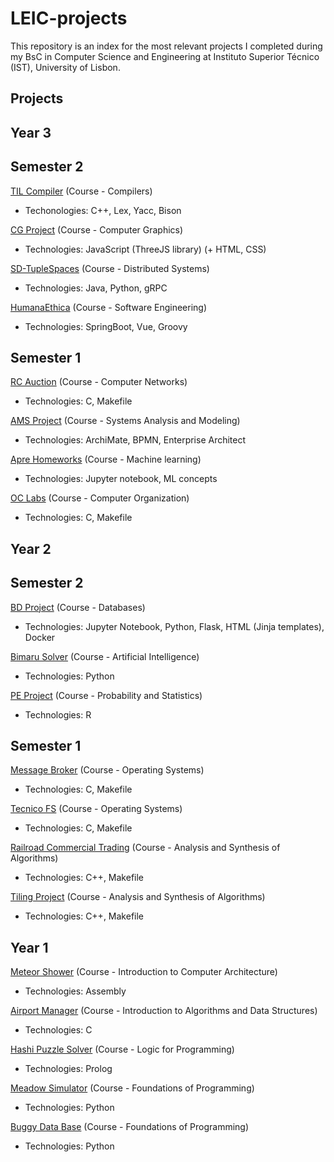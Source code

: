 # LEIC-projects
This repository is an index for the most relevant projects I completed during my BsC in Computer Science and Engineering at Instituto Superior Técnico (IST), University of Lisbon.

## Projects

## Year 3
## Semester 2
[TIL Compiler](https://github.com/pedro-curto/TIL-Compiler) (Course - Compilers)
- Techonologies: C++, Lex, Yacc, Bison

[CG Project](https://github.com/pedro-curto/CG-Project) (Course - Computer Graphics)
- Technologies: JavaScript (ThreeJS library) (+ HTML, CSS)

[SD-TupleSpaces](https://github.com/pedro-curto/SD-TupleSpaces) (Course - Distributed Systems)
- Technologies: Java, Python, gRPC

[HumanaEthica](https://github.com/pedro-curto/HumanaEthica) (Course - Software Engineering)
- Technologies: SpringBoot, Vue, Groovy

## Semester 1

[RC Auction](https://github.com/pedro-curto/Auction-Simulator) (Course - Computer Networks)
- Technologies: C, Makefile

[AMS Project](https://github.com/pedro-curto/AMS-Project) (Course - Systems Analysis and Modeling)
- Technologies: ArchiMate, BPMN, Enterprise Architect

[Apre Homeworks](https://github.com/pedro-curto/Apre-HWs) (Course - Machine learning)
- Technologies: Jupyter notebook, ML concepts

[OC Labs](https://github.com/pedro-curto/OC-Labs) (Course - Computer Organization)
- Technologies: C, Makefile

## Year 2
## Semester 2
[BD Project](https://github.com/pedro-curto/BD-Project) (Course - Databases)
- Technologies: Jupyter Notebook, Python, Flask, HTML (Jinja templates), Docker

[Bimaru Solver](https://github.com/pedro-curto/Bimaru-Solver) (Course - Artificial Intelligence)
- Technologies: Python

[PE Project](https://github.com/pedro-curto/PE-Project) (Course - Probability and Statistics)
- Technologies: R

## Semester 1
[Message Broker](https://github.com/pedro-curto/Message-Broker) (Course - Operating Systems)
- Technologies: C, Makefile

[Tecnico FS](https://github.com/pedro-curto/Tecnico-FS) (Course - Operating Systems)
- Technologies: C, Makefile

[Railroad Commercial Trading](https://github.com/pedro-curto/Railroad-Commercial-Trading) (Course - Analysis and Synthesis of Algorithms)
- Technologies: C++, Makefile

[Tiling Project](https://github.com/pedro-curto/Tiling-Project) (Course - Analysis and Synthesis of Algorithms)
- Technologies: C++, Makefile

## Year 1

[Meteor Shower](https://github.com/pedro-curto/Meteor-Shower) (Course - Introduction to Computer Architecture)
- Technologies: Assembly

[Airport Manager](https://github.com/pedro-curto/Airport-Manager) (Course - Introduction to Algorithms and Data Structures)
- Technologies: C

[Hashi Puzzle Solver](https://github.com/pedro-curto/Hashi-Puzzle-Solver) (Course - Logic for Programming)
- Technologies: Prolog

[Meadow Simulator](https://github.com/pedro-curto/Meadow-Simulator) (Course - Foundations of Programming)
- Technologies: Python

[Buggy Data Base](https://github.com/pedro-curto/Buggy-Data-Base) (Course - Foundations of Programming)
- Technologies: Python
